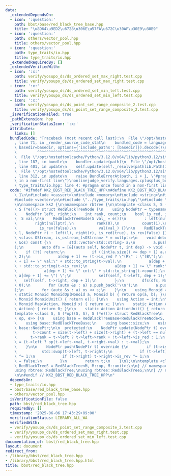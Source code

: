 ```yaml
---
data:
  _extendedDependsOn:
  - icon: ':question:'
    path: bbst/base/red_black_tree_base.hpp
    title: "\u8D64\u9ED2\u6728\u306E\u57FA\u672C\u30AF\u30E9\u30B9"
  - icon: ':question:'
    path: others/vector_pool.hpp
    title: others/vector_pool.hpp
  - icon: ':question:'
    path: type_traits/io.hpp
    title: type_traits/io.hpp
  _extendedRequiredBy: []
  _extendedVerifiedWith:
  - icon: ':x:'
    path: verify/yosupo_ds/ds_ordered_set_max_right.test.cpp
    title: verify/yosupo_ds/ds_ordered_set_max_right.test.cpp
  - icon: ':x:'
    path: verify/yosupo_ds/ds_ordered_set_min_left.test.cpp
    title: verify/yosupo_ds/ds_ordered_set_min_left.test.cpp
  - icon: ':x:'
    path: verify/yosupo_ds/ds_point_set_range_composite_2.test.cpp
    title: verify/yosupo_ds/ds_point_set_range_composite_2.test.cpp
  _isVerificationFailed: true
  _pathExtension: hpp
  _verificationStatusIcon: ':x:'
  attributes:
    links: []
  bundledCode: "Traceback (most recent call last):\n  File \"/opt/hostedtoolcache/Python/3.12.0/x64/lib/python3.12/site-packages/onlinejudge_verify/documentation/build.py\"\
    , line 71, in _render_source_code_stat\n    bundled_code = language.bundle(stat.path,\
    \ basedir=basedir, options={'include_paths': [basedir]}).decode()\n          \
    \         ^^^^^^^^^^^^^^^^^^^^^^^^^^^^^^^^^^^^^^^^^^^^^^^^^^^^^^^^^^^^^^^^^^^^^^^^^^^^^^^^^\n\
    \  File \"/opt/hostedtoolcache/Python/3.12.0/x64/lib/python3.12/site-packages/onlinejudge_verify/languages/cplusplus.py\"\
    , line 187, in bundle\n    bundler.update(path)\n  File \"/opt/hostedtoolcache/Python/3.12.0/x64/lib/python3.12/site-packages/onlinejudge_verify/languages/cplusplus_bundle.py\"\
    , line 401, in update\n    self.update(self._resolve(pathlib.Path(included), included_from=path))\n\
    \  File \"/opt/hostedtoolcache/Python/3.12.0/x64/lib/python3.12/site-packages/onlinejudge_verify/languages/cplusplus_bundle.py\"\
    , line 312, in update\n    raise BundleErrorAt(path, i + 1, \"#pragma once found\
    \ in a non-first line\")\nonlinejudge_verify.languages.cplusplus_bundle.BundleErrorAt:\
    \ type_traits/io.hpp: line 4: #pragma once found in a non-first line\n"
  code: "#ifndef KK2_BBST_RED_BLACK_TREE_HPP\n#define KK2_BBST_RED_BLACK_TREE_HPP\
    \ 1\n\n#include <cassert>\n#include <memory>\n#include <string>\n#include <utility>\n\
    #include <vector>\n\n#include \"../type_traits/io.hpp\"\n#include \"base/red_black_tree_base.hpp\"\
    \n\nnamespace kk2 {\n\nnamespace rbtree {\n\ntemplate <class S, S (*op)(S, S),\
    \ S (*e)()> struct RedBlackTreeNode {\n    using NodePtr = typename RedBlackTreeBase<RedBlackTreeNode>::NodePtr;\n\
    \    NodePtr left, right;\n    int rank, count;\n    bool is_red, is_rev;\n  \
    \  S val;\n\n    RedBlackTreeNode(S val_ = e())\n        : left(nullptr),\n  \
    \        right(nullptr),\n          rank(0),\n          count(1),\n          is_red(false),\n\
    \          is_rev(false),\n          val(val_) {}\n\n    RedBlackTreeNode(NodePtr\
    \ l, NodePtr r) : left(l), right(r), is_red(true), is_rev(false) {}\n\n    template\
    \ <class OStream, is_ostream_t<OStream> * = nullptr>\n    void debug_output(OStream\
    \ &os) const {\n        std::vector<std::string> a;\n        a.push_back(\"[\"\
    );\n        auto dfs = [&](auto self, NodePtr t, int dep) -> void {\n        \
    \    if (!t) return;\n            if ((int)a.size() <= dep + 1) a.resize(dep +\
    \ 2);\n            a[dep + 1] += (t->is_red ? \"(R\" : \"(B\");\n            a[dep\
    \ + 1] += \" val:\" + std::to_string(t->val);\n            a[dep + 1] += \" is_rev:\"\
    \ + std::to_string(t->is_rev);\n            a[dep + 1] += \" rank:\" + std::to_string(t->rank);\n\
    \            a[dep + 1] += \" cnt:\" + std::to_string(t->count);\n           \
    \ a[dep + 1] += \") \";\n            self(self, t->left, dep + 1);\n         \
    \   self(self, t->right, dep + 1);\n        };\n        dfs(dfs, NodePtr(this),\
    \ 0);\n        for (auto &s : a) s.push_back('\\n');\n        a.push_back(\"]\"\
    );\n        for (auto &s : a) os << s;\n    }\n\n    using Monoid = S;\n\n   \
    \ static Monoid MonoidOp(Monoid a, Monoid b) { return op(a, b); }\n\n    static\
    \ Monoid MonoidUnit() { return e(); }\n\n    using Action = int;\n\n    static\
    \ Monoid Map(Action, Monoid x) { return x; }\n\n    static Action ActionOp(Action,\
    \ Action) { return 0; }\n\n    static Action ActionUnit() { return 0; }\n};\n\n\
    template <class S, S (*op)(S, S), S (*e)()> struct RedBlackTree\n    : RedBlackTreeBase<RedBlackTreeNode<S,\
    \ op, e>> {\n    using base = RedBlackTreeBase<RedBlackTreeNode<S, op, e>>;\n\
    \    using base::RedBlackTreeBase;\n    using base::size;\n    using typename\
    \ base::NodePtr;\n\n  protected:\n    NodePtr update(NodePtr t) override {\n \
    \       t->count = size(t->left) + size(t->right) + (t->left == nullptr);\n  \
    \      t->rank = t->left ? t->left->rank + !t->left->is_red : 1;\n        t->val\
    \ = (t->left ? op(t->left->val, t->right->val) : t->val);\n        return t;\n\
    \    }\n\n    NodePtr push(NodePtr t) override {\n        if (t->is_rev) {\n \
    \           std::swap(t->left, t->right);\n            if (t->left) t->left->is_rev\
    \ ^= 1;\n            if (t->right) t->right->is_rev ^= 1;\n            t->is_rev\
    \ = false;\n        }\n        return t;\n    }\n};\n\ntemplate <class M> using\
    \ RedBlackTreeS = RedBlackTree<M, M::op, M::unit>;\n\n} // namespace rbtree\n\n\
    using rbtree::RedBlackTree;\nusing rbtree::RedBlackTreeS;\n\n} // namespace kk2\n\
    \n\n#endif // KK2_BBST_RED_BLACK_TREE_HPP\n"
  dependsOn:
  - type_traits/io.hpp
  - bbst/base/red_black_tree_base.hpp
  - others/vector_pool.hpp
  isVerificationFile: false
  path: bbst/red_black_tree.hpp
  requiredBy: []
  timestamp: '2025-06-06 17:43:29+09:00'
  verificationStatus: LIBRARY_ALL_WA
  verifiedWith:
  - verify/yosupo_ds/ds_point_set_range_composite_2.test.cpp
  - verify/yosupo_ds/ds_ordered_set_max_right.test.cpp
  - verify/yosupo_ds/ds_ordered_set_min_left.test.cpp
documentation_of: bbst/red_black_tree.hpp
layout: document
redirect_from:
- /library/bbst/red_black_tree.hpp
- /library/bbst/red_black_tree.hpp.html
title: bbst/red_black_tree.hpp
---
```

